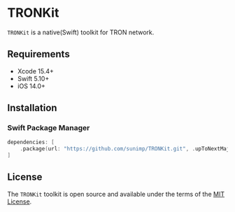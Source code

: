 # TRONKit

`TRONKit` is a native(Swift) toolkit for TRON network.

## Requirements

* Xcode 15.4+
* Swift 5.10+
* iOS 14.0+

## Installation

### Swift Package Manager

```swift
dependencies: [
    .package(url: "https://github.com/sunimp/TRONKit.git", .upToNextMajor(from: "1.0.0"))
]
```

## License

The `TRONKit` toolkit is open source and available under the terms of the [MIT License](https://github.com/sunimp/TRONKit/blob/main/LICENSE).

